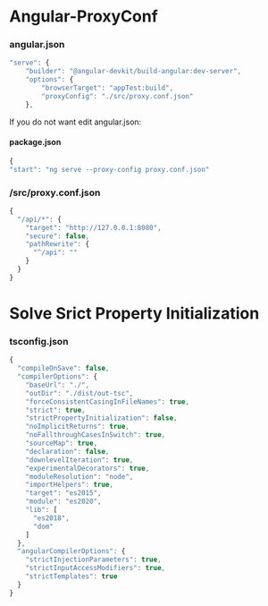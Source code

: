 # Angular-ProxyConf

### angular.json

```javascript
"serve": {
    "builder": "@angular-devkit/build-angular:dev-server",
    "options": {
        "browserTarget": "appTest:build",
        "proxyConfig": "./src/proxy.conf.json"
    },
```
If you do not want edit angular.json: 
#### package.json
```javascript
{
"start": "ng serve --proxy-config proxy.conf.json"
```
### /src/proxy.conf.json

```javascript
{
  "/api/*": {
    "target": "http://127.0.0.1:8080",
    "secure": false,
    "pathRewrite": {
      "^/api": ""
    }
  }
}
```

# Solve Srict Property Initialization 
### tsconfig.json

```javascript
{
  "compileOnSave": false,
  "compilerOptions": {
    "baseUrl": "./",
    "outDir": "./dist/out-tsc",
    "forceConsistentCasingInFileNames": true,
    "strict": true,
    "strictPropertyInitialization": false,
    "noImplicitReturns": true,
    "noFallthroughCasesInSwitch": true,
    "sourceMap": true,
    "declaration": false,
    "downlevelIteration": true,
    "experimentalDecorators": true,
    "moduleResolution": "node",
    "importHelpers": true,
    "target": "es2015",
    "module": "es2020",
    "lib": [
      "es2018",
      "dom"
    ]
  },
  "angularCompilerOptions": {
    "strictInjectionParameters": true,
    "strictInputAccessModifiers": true,
    "strictTemplates": true
  }
}
```
